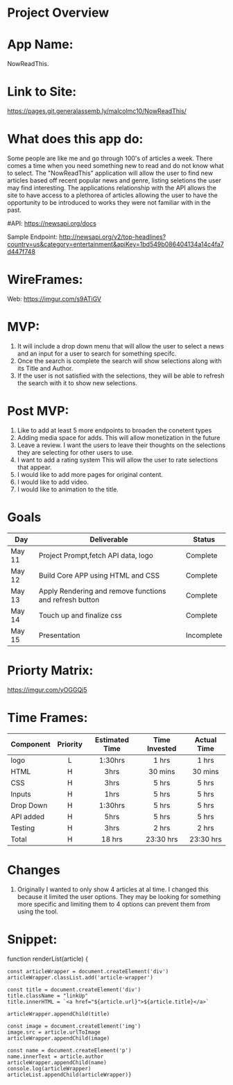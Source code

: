 # Project Overview
  

# App Name: 
NowReadThis. 

# Link to Site: 
https://pages.git.generalassemb.ly/malcolmc10/NowReadThis/

# What does this app do: 
Some people are like me and go through 100's of articles a week. There comes a time when you need something new to read and do not know what to select. The "NowReadThis" application will allow the user to find new articles based off recent popular news and genre, listing seletions the user may find interesting. The applications relationship with the API allows the site to have access to a plethorea of articles allowing the user to have the opportunity to be introduced to works they were not familiar with in the past. 

#API: https://newsapi.org/docs

Sample Endpoint:  http://newsapi.org/v2/top-headlines?country=us&category=entertainment&apiKey=1bd549b086404134a14c4fa7d447f748



# WireFrames: 
Web: https://imgur.com/s9ATiGV


# MVP: 
1. It will include a drop down menu that will allow the user to select a news and an input for a user to search for something specifc.
2. Once the search is complete the search will show selections along with its Title and Author.
3. If the user is not satisfied with the selections, they will be able to refresh the search with it to show new selections. 


# Post MVP: 
1. Like to add at least 5 more endpoints to broaden the conetent types 
2. Adding media space for adds. This will allow monetization in the future
3.  Leave a review. I want the users to leave their thoughts on the selections they are selecting for other users to use. 
4.  I want to add a rating system This will allow the user to rate selections that appear. 
5. I would like to add more pages for original content. 
6. I would like to add video.
7. I would like to animation to the title. 


# Goals

|  Day | Deliverable | Status
|---|---| ---|
|May 11| Project Prompt,fetch API data, logo | Complete
|May 12| Build Core APP using HTML and CSS | Complete
|May 13| Apply Rendering and remove functions and refresh button | Complete
|May 14| Touch up and finalize css | Complete
|May 15| Presentation | Incomplete


# Priorty Matrix: 
https://imgur.com/yOGGQj5

# Time Frames:


| Component | Priority | Estimated Time | Time Invested | Actual Time |
| --- | :---: |  :---: | :---: | :---: |
| logo | L | 1:30hrs| 1 hrs | 1 hrs |
| HTML | H | 3hrs| 30 mins | 30 mins |
| CSS | H | 3hrs| 5 hrs | 5 hrs |
| Inputs | H | 1hrs| 5 hrs |5 hrs |
| Drop Down | H | 1:30hrs| 5 hrs |5 hrs |
| API added | H | 5hrs| 5 hrs |5 hrs |
| Testing | H | 3hrs| 2 hrs |2 hrs |
| Total | H |18 hrs| 23:30 hrs |23:30 hrs |



# Changes
1. Originally I wanted to only show 4 articles at al time. I changed this because it limited the user options. They may be looking for something more specific and limiting them to 4 options can prevent them from using the tool.




# Snippet:

function renderList(article) {

    const articleWrapper = document.createElement('div')
    articleWrapper.classList.add('article-wrapper')

    const title = document.createElement('div')
    title.className = "linkUp"
    title.innerHTML = `<a href="${article.url}">${article.title}</a>`

    articleWrapper.appendChild(title)

    const image = document.createElement('img')
    image.src = article.urlToImage
    articleWrapper.appendChild(image)

    const name = document.createElement('p')
    name.innerText = article.author
    articleWrapper.appendChild(name)
    console.log(articleWrapper)
    articleList.appendChild(articleWrapper)}
